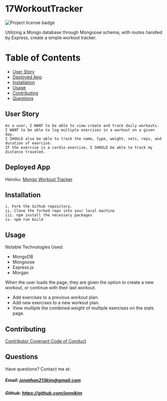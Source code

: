 # 17WorkoutTracker
![Project license badge](https://img.shields.io/badge/license-MIT-brightgreen)


Utilizing a Mongo database through Mongoose schema, with routes handled by Express, create a simple workout tracker. 


# Table of Contents
  * [User Story](#User-Story)
  * [Deployed App](#Deployed-App)
  * [Installation](#Installation)
  * [Usage](#Usage)
  * [Contributing](#Contributing)
  * [Questions](#Questions)

## User Story
```
As a user, I WANT to be able to view create and track daily workouts. 
I WANT to be able to log multiple exercises in a workout on a given day. 
I SHOULD also be able to track the name, type, weight, sets, reps, and duration of exercise. 
IF the exercise is a cardio exercise, I SHOULD be able to track my distance traveled.
```
## Deployed App
Heroku: [Mongo Workout Tracker](https://mighty-anchorage-19934.herokuapp.com/)

## Installation
```
i. Fork the Github repository.
ii. Clone the forked repo into your local machine
iii. npm install the necessary packages
iv. npm run build
```

## Usage

Notable Technologies Used:
- MongoDB 
- Mongoose 
- Express.js 
- Morgan

When the user loads the page, they are given the option to create a new workout, or continue with their last workout.
* Add exercises to a previous workout plan.
* Add new exercises to a new workout plan.
* View multiple the combined weight of multiple exercises on the stats page.


## Contributing
[Contributor Covenant Code of Conduct](https://www.contributor-covenant.org/version/2/0/code_of_conduct/code_of_conduct.md)


## Questions  
Have questions? Contact me at:
##### Email: jonathan213kim@gmail.com
##### Github: https://github.com/jonnikim
